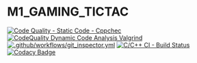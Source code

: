 # M1_GAMING_TICTAC
[![Code Quality - Static Code - Cppchec](https://github.com/vin099/M1_GAMING_TICTAC/actions/workflows/c-cpp.yml/badge.svg)](https://github.com/vin099/M1_GAMING_TICTAC/actions/workflows/c-cpp.yml)
[![CodeQuality Dynamic Code Analysis Valgrind](https://github.com/vin099/M1_GAMING_TICTAC/actions/workflows/valgrind.yml/badge.svg)](https://github.com/vin099/M1_GAMING_TICTAC/actions/workflows/valgrind.yml)
[![.github/workflows/git_inspector.yml](https://github.com/vin099/M1_GAMING_TICTAC/actions/workflows/git_inspector.yml/badge.svg)](https://github.com/vin099/M1_GAMING_TICTAC/actions/workflows/git_inspector.yml)
[![C/C++ CI - Build Status](https://github.com/vin099/M1_GAMING_TICTAC/actions/workflows/linux.yml/badge.svg)](https://github.com/vin099/M1_GAMING_TICTAC/actions/workflows/linux.yml)
[![Codacy Badge](https://app.codacy.com/project/badge/Grade/9fd56eff452444a29d6db65314dd7337)](https://www.codacy.com/gh/vin099/M1_GAMING_TICTAC/dashboard?utm_source=github.com&amp;utm_medium=referral&amp;utm_content=vin099/M1_GAMING_TICTAC&amp;utm_campaign=Badge_Grade)
